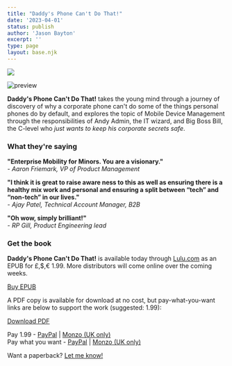 ```yaml
---
title: "Daddy's Phone Can't Do That!"
date: '2023-04-01'
status: publish
author: 'Jason Bayton'
excerpt: ''
type: page
layout: base.njk
---
```


<div id="af_group">
<div id="af_img">
<img src="https://cdn.bayton.org/uploads/2023/04/daddysphonecantdothatcover.png">

![preview](https://cdn.bayton.org/uploads/2023/04/dpcdt_preview.png)

</div>
<div id="af_content">
<div id="af_text">

**Daddy's Phone Can't Do That!** takes the young mind through a journey of discovery of why a corporate phone can't do some of the things personal phones do by default, and explores the topic of Mobile Device Management through the responsibilities of Andy Admin, the IT wizard, and Big Boss Bill, the C-level who _just wants to keep his corporate secrets safe_.

### What they're saying

**"Enterprise Mobility for Minors. You are a visionary."**  
_- Aaron Friemark, VP of Product Management_

**"I think it is great to raise aware ness to this as well as ensuring there is a healthy mix work and personal and ensuring a split between “tech” and “non-tech” in our lives."**  
_- Ajay Patel, Technical Account Manager, B2B_

**"Oh wow, simply brilliant!"**  
_- RP Gill, Product Engineering lead_

### Get the book

**Daddy's Phone Can't Do That!** is available today through [Lulu.com](https://www.lulu.com/shop/jason-bayton-and-laila-ar%C3%AAde/daddys-phone-cant-do-that/ebook/product-8ervv5.html) as an EPUB for £,$,€ 1.99. More distributors will come online over the coming weeks.

<a class="button button-small" href="https://www.lulu.com/shop/jason-bayton-and-laila-ar%C3%AAde/daddys-phone-cant-do-that/ebook/product-8ervv5.html">Buy EPUB</a>

A PDF copy is available for download at no cost, but pay-what-you-want links are below to support the work (suggested: 1.99):

<a class="button button-small" href="https://cdn.bayton.org/uploads/2023/04/dpcdt_lg.pdf">Download PDF</a>

Pay 1.99 - [PayPal](https://paypal.me/jasonbayton/1.99) | [Monzo (UK only)](https://monzo.me/jasonbayton/1.99)  
Pay what you want - [PayPal](https://paypal.me/jasonbayton) | [Monzo (UK only)](https://monzo.me/jasonbayton)

Want a paperback? [Let me know!](https://docs.google.com/forms/d/e/1FAIpQLSdeWOEk1RzHZQj6Z5jte05H0vwK5WVMh7f7eZmD9AhQddcm6Q/viewform?usp=sf_link)


</div>
</div>
</div>


